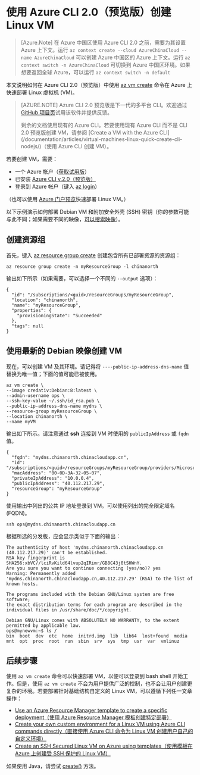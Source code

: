 <properties
    pageTitle="使用 Azure CLI 2.0（预览版）创建 Linux VM | Azure"
    description="使用 Azure CLI 2.0（预览版）创建 Linux VM。"
    services="virtual-machines-linux"
    documentationcenter="author: squillace"
    manager="timlt" />  

<tags
    ms.assetid="82005a05-053d-4f52-b0c2-9ae2e51f7a7e"
    ms.service="virtual-machines-linux"
    ms.devlang="NA"
    ms.topic="hero-article"
    ms.tgt_pltfrm="vm-linux"
    ms.workload="infrastructure"
    ms.date="09/26/2016"
    wacn.date=""
    ms.author="rasquill" />  


# 使用 Azure CLI 2.0（预览版）创建 Linux VM

> [Azure.Note]
在 Azure 中国区使用 Azure CLI 2.0 之前，需要为其设置 Azure 上下文。运行 `az context create --cloud AzureChinaCloud --name AzureChinaCloud` 可以创建 Azure 中国区的 Azure 上下文。运行 `az context switch -n AzureChinaCloud` 可切换到 Azure 中国区环境。如果想要返回全球 Azure，可以运行 `az context switch -n default`

本文说明如何在 Azure CLI 2.0（预览版）中使用 [az vm create](https://docs.microsoft.com/cli/azure/vm#create) 命令在 Azure 上快速部署 Linux 虚拟机 (VM)。

> [AZURE.NOTE] 
Azure CLI 2.0 预览版是下一代的多平台 CLI。欢迎通过 [GitHub 项目页](https://github.com/Azure/azure-cli)试用该软件并提供反馈。
><p>
><p>剩余的文档使用现有的 Azure CLI。若要使用现有 Azure CLI 而不是 CLI 2.0 预览版创建 VM，请参阅 [Create a VM with the Azure CLI](/documentation/articles/virtual-machines-linux-quick-create-cli-nodejs/)（使用 Azure CLI 创建 VM）。

若要创建 VM，需要：

* 一个 Azure 帐户（[获取试用版](/pricing/1rmb-trial/)）
* 已安装 [Azure CLI v.2.0（预览版）](https://github.com/Azure/azure-cli#installation)
* 登录到 Azure 帐户（键入 [az login](https://docs.microsoft.com/cli/azure/#login)）

（也可以使用 [Azure 门户预览](/documentation/articles/virtual-machines-linux-quick-create-portal/)快速部署 Linux VM。）

以下示例演示如何部署 Debian VM 和附加安全外壳 (SSH) 密钥（你的参数可能与此不同；如果需要不同的映像，[可以搜索映像](/documentation/articles/virtual-machines-linux-cli-ps-findimage/)）。

## 创建资源组

首先，键入 [az resource group create](https://docs.microsoft.com/cli/azure/group#create) 创建包含所有已部署资源的资源组：

    az resource group create -n myResourceGroup -l chinanorth

输出如下所示（如果需要，可以选择一个不同的 `--output` 选项）：

    {
      "id": "/subscriptions/<guid>/resourceGroups/myResourceGroup",
      "location": "chinanorth",
      "name": "myResourceGroup",
      "properties": {
        "provisioningState": "Succeeded"
      },
      "tags": null
    }

## 使用最新的 Debian 映像创建 VM

现在，可以创建 VM 及其环境。请记得将 `----public-ip-address-dns-name` 值替换为唯一值；下面的值可能已被使用。

    az vm create \
    --image credativ:Debian:8:latest \
    --admin-username ops \
    --ssh-key-value ~/.ssh/id_rsa.pub \
    --public-ip-address-dns-name mydns \
    --resource-group myResourceGroup \
    --location chinanorth \
    --name myVM

输出如下所示。请注意通过 **ssh** 连接到 VM 时使用的 `publicIpAddress` 或 `fqdn` 值。

    {
      "fqdn": "mydns.chinanorth.chinacloudapp.cn",
      "id": "/subscriptions/<guid>/resourceGroups/myResourceGroup/providers/Microsoft.Compute/virtualMachines/myVM",
      "macAddress": "00-0D-3A-32-05-07",
      "privateIpAddress": "10.0.0.4",
      "publicIpAddress": "40.112.217.29",
      "resourceGroup": "myResourceGroup"
    }

使用输出中列出的公共 IP 地址登录到 VM。可以使用列出的完全限定域名 (FQDN)。

    ssh ops@mydns.chinanorth.chinacloudapp.cn

根据所选的分发版，应会显示类似于下面的输出：

    The authenticity of host 'mydns.chinanorth.chinacloudapp.cn (40.112.217.29)' can't be established.
    RSA key fingerprint is SHA256:xbVC//lciRvKild64lvup2qIRimr/GB8C43j0tSHWnY.
    Are you sure you want to continue connecting (yes/no)? yes
    Warning: Permanently added 'mydns.chinanorth.chinacloudapp.cn,40.112.217.29' (RSA) to the list of known hosts.

    The programs included with the Debian GNU/Linux system are free software;
    the exact distribution terms for each program are described in the
    individual files in /usr/share/doc/*/copyright.

    Debian GNU/Linux comes with ABSOLUTELY NO WARRANTY, to the extent
    permitted by applicable law.
    ops@mynewvm:~$ ls /
    bin  boot  dev  etc  home  initrd.img  lib  lib64  lost+found  media  mnt  opt  proc  root  run  sbin  srv  sys  tmp  usr  var  vmlinuz

## 后续步骤
使用 `az vm create` 命令可以快速部署 VM，以便可以登录到 bash shell 开始工作。但是，使用 `az vm create` 不会为用户提供广泛的控制，也不会让用户创建更复杂的环境。若要部署针对基础结构自定义的 Linux VM，可以遵循下列任一文章操作：

* [Use an Azure Resource Manager template to create a specific deployment（使用 Azure Resource Manager 模板创建特定部署）](/documentation/articles/virtual-machines-linux-cli-deploy-templates/)
* [Create your own custom environment for a Linux VM using Azure CLI commands directly（直接使用 Azure CLI 命令为 Linux VM 创建用户自己的自定义环境）](/documentation/articles/virtual-machines-linux-create-cli-complete/)
* [Create an SSH Secured Linux VM on Azure using templates（使用模板在 Azure 上创建受 SSH 保护的 Linux VM）](/documentation/articles/virtual-machines-linux-create-ssh-secured-vm-from-template/)

如果使用 Java，请尝试 [create()](https://docs.microsoft.com/java/api/com.microsoft.azure.management.compute._virtual_machine) 方法。

<!---HONumber=Mooncake_1212_2016-->